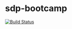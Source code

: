 # sdp-bootcamp
[![Build Status](https://travis-ci.org/Dragoo417/sdp-bootcamp.svg?branch=master)](https://travis-ci.org/Dragoo417/sdp-bootcamp)
